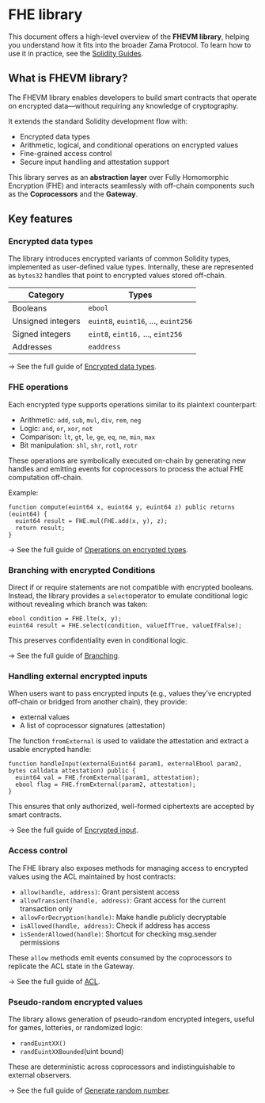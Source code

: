 # FHE library

This document offers a high-level overview of the **FHEVM library**, helping you understand how it fits into the broader Zama Protocol. To learn how to use it in practice, see the [Solidity Guides](https://docs.zama.ai/protocol/solidity-guides).

## What is FHEVM library?

The FHEVM library enables developers to build smart contracts that operate on encrypted data—without requiring any knowledge of cryptography.

It extends the standard Solidity development flow with:

- Encrypted data types
- Arithmetic, logical, and conditional operations on encrypted values
- Fine-grained access control
- Secure input handling and attestation support

This library serves as an **abstraction layer** over Fully Homomorphic Encryption (FHE) and interacts seamlessly with off-chain components such as the **Coprocessors** and the **Gateway**.

## Key features

### Encrypted data types

The library introduces encrypted variants of common Solidity types, implemented as user-defined value types. Internally, these are represented as `bytes32` handles that point to encrypted values stored off-chain.

| Category          | Types                                |
| ----------------- | ------------------------------------ |
| Booleans          | `ebool`                              |
| Unsigned integers | `euint8`, `euint16`, ..., `euint256` |
| Signed integers   | `eint8`, `eint16,` ..., `eint256`    |
| Addresses         | `eaddress`                           |

→ See the full guide of [Encrypted data types](https://docs.zama.ai/protocol/solidity-guides/smart-contract/types).

### FHE operations

Each encrypted type supports operations similar to its plaintext counterpart:

- Arithmetic: `add`, `sub`, `mul`, `div`, `rem`, `neg`
- Logic: `and`, `or`, `xor`, `not`
- Comparison: `lt`, `gt`, `le`, `ge`, `eq`, `ne`, `min`, `max`
- Bit manipulation: `shl`, `shr`, `rotl`, `rotr`

These operations are symbolically executed on-chain by generating new handles and emitting events for coprocessors to process the actual FHE computation off-chain.

Example:

```solidity
function compute(euint64 x, euint64 y, euint64 z) public returns (euint64) {
  euint64 result = FHE.mul(FHE.add(x, y), z);
  return result;
}
```

→ See the full guide of [Operations on encrypted types](https://docs.zama.ai/protocol/solidity-guides/smart-contract/operations).

### Branching with encrypted Conditions

Direct if or require statements are not compatible with encrypted booleans. Instead, the library provides a `select`operator to emulate conditional logic without revealing which branch was taken:

```solidity
ebool condition = FHE.lte(x, y);
euint64 result = FHE.select(condition, valueIfTrue, valueIfFalse);
```

This preserves confidentiality even in conditional logic.

→ See the full guide of [Branching](https://docs.zama.ai/protocol/solidity-guides/smart-contract/logics/conditions).

### Handling external encrypted inputs

When users want to pass encrypted inputs (e.g., values they’ve encrypted off-chain or bridged from another chain), they provide:

- external values
- A list of coprocessor signatures (attestation)

The function `fromExternal` is used to validate the attestation and extract a usable encrypted handle:

```solidity
function handleInput(externalEuint64 param1, externalEbool param2, bytes calldata attestation) public {
  euint64 val = FHE.fromExternal(param1, attestation);
  ebool flag = FHE.fromExternal(param2, attestation);
}
```

This ensures that only authorized, well-formed ciphertexts are accepted by smart contracts.

→ See the full guide of [Encrypted input](https://docs.zama.ai/protocol/solidity-guides/smart-contract/inputs).

### Access control

The FHE library also exposes methods for managing access to encrypted values using the ACL maintained by host contracts:

- `allow(handle, address)`: Grant persistent access
- `allowTransient(handle, address)`: Grant access for the current transaction only
- `allowForDecryption(handle)`: Make handle publicly decryptable
- `isAllowed(handle, address)`: Check if address has access
- `isSenderAllowed(handle)`: Shortcut for checking msg.sender permissions

These `allow` methods emit events consumed by the coprocessors to replicate the ACL state in the Gateway.

→ See the full guide of [ACL](https://docs.zama.ai/protocol/solidity-guides/smart-contract/acl).

### Pseudo-random encrypted values

The library allows generation of pseudo-random encrypted integers, useful for games, lotteries, or randomized logic:

- `randEuintXX()`
- `randEuintXXBounded`(uint bound)

These are deterministic across coprocessors and indistinguishable to external observers.

→ See the full guide of [Generate random number](https://docs.zama.ai/protocol/solidity-guides/smart-contract/operations/random).
